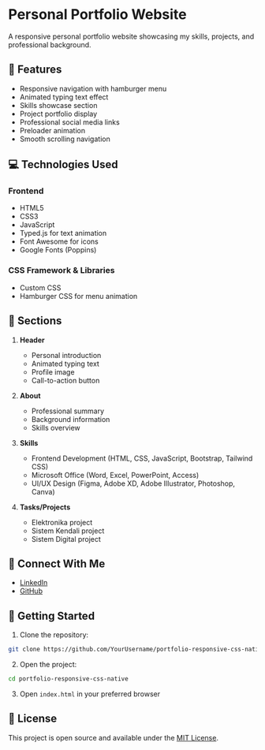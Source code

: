 # Personal Portfolio Website

A responsive personal portfolio website showcasing my skills, projects, and professional background.

## 🌟 Features

- Responsive navigation with hamburger menu
- Animated typing text effect
- Skills showcase section
- Project portfolio display
- Professional social media links
- Preloader animation
- Smooth scrolling navigation

## 💻 Technologies Used

### Frontend
- HTML5
- CSS3
- JavaScript
- Typed.js for text animation
- Font Awesome for icons
- Google Fonts (Poppins)

### CSS Framework & Libraries
- Custom CSS
- Hamburger CSS for menu animation

## 🎯 Sections

1. **Header**
   - Personal introduction
   - Animated typing text
   - Profile image
   - Call-to-action button

2. **About**
   - Professional summary
   - Background information
   - Skills overview

3. **Skills**
   - Frontend Development (HTML, CSS, JavaScript, Bootstrap, Tailwind CSS)
   - Microsoft Office (Word, Excel, PowerPoint, Access)
   - UI/UX Design (Figma, Adobe XD, Adobe Illustrator, Photoshop, Canva)

4. **Tasks/Projects**
   - Elektronika project
   - Sistem Kendali project
   - Sistem Digital project

## 🔗 Connect With Me

- [LinkedIn](https://www.linkedin.com/in/ali-musthofa-baharudin-632995247)
- [GitHub](https://github.com/Musthofali24)

## 🚀 Getting Started

1. Clone the repository:
```bash
git clone https://github.com/YourUsername/portfolio-responsive-css-native.git
```

2. Open the project:
```bash
cd portfolio-responsive-css-native
```

3. Open `index.html` in your preferred browser

## 📝 License

This project is open source and available under the [MIT License](LICENSE).
